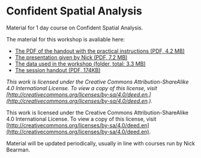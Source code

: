 # Confident Spatial Analysis
Material for 1 day course on Confident Spatial Analysis.

The material for this workshop is avaliable here:  
- [The PDF of the handout with the practical instructions (PDF, 4.2 MB)](hhttps://github.com/nickbearman/confident-spatial-analysis/releases/download/4.0/confident-spatial-analysis.pdf)  
- [The presentation given by Nick (PDF, 7.2 MB)](https://github.com/nickbearman/confident-spatial-analysis/releases/download/4.0/presentation.pdf)  
- [The data used in the workshop (folder, total: 3.3 MB)](https://github.com/nickbearman/intermediate-r-spatial-analysis/tree/master/data)
- [The session handout (PDF, 174KB)](https://github.com/nickbearman/confident-spatial-analysis/releases/download/4.0/handout.pdf) 

*This work is licensed under the Creative Commons Attribution-ShareAlike 4.0 International License. To view a copy of this license, visit [http://creativecommons.org/licenses/by-sa/4.0/deed.en.](http://creativecommons.org/licenses/by-sa/4.0/deed.en.).*

This work is licensed under the Creative Commons Attribution-ShareAlike 4.0 International License. To view a copy of this license, visit [http://creativecommons.org/licenses/by-sa/4.0/deed.en](http://creativecommons.org/licenses/by-sa/4.0/deed.en).

Material will be updated periodically, usually in line with courses run by Nick Bearman. 
